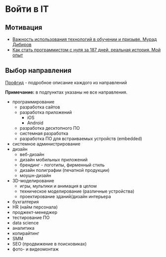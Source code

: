 # Войти в IT

## Мотивация

- [Важность использования технологий в обучении и призыве. Мурад Дибиров](https://youtu.be/wvqM2ds1Mb8)
- [Как стать программистом с нуля за 187 дней, реальная история. Мой опыт](https://youtu.be/PyVT8G1QEg0)

## Выбор направления

[Профгид](https://www.profguide.io/professions/category/it) - подробное описание каждого из направлений

**Примечание:** в подпунктах указаны не все направления.

- программирование
  - разработка сайтов
  - разработка приложений
    - iOS
    - Android
  - разработка десктопного ПО
  - системная разработка
  - разработка ПО для встраиваемых устройств (embedded)
- системное администрирование
- дизайн
  - веб-дизайн
  - дизайн мобильных приложений
  - брендинг - логотипы, фирменный стиль
  - дизайн полиграфии (печатной продукции)
  - моушн-дизайн
- 3D-моделирование
  - игры, мультики и анимация в целом
  - техническое моделирование (различные устройства)
  - проектирование зданий/дизайн интерьера
- бухгалтерия
- HR (найм персонала)
- проджект-менеджер
- тестирование ПО
- data science
- аналитика
- копирайтинг
- SMM
- SEO (продвижение в поисковиках)
- фото- и видеомонтаж
